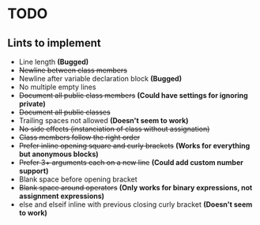 # TODO

## Lints to implement

- Line length **(Bugged)**
- ~~Newline between class members~~
- Newline after variable declaration block **(Bugged)**
- No multiple empty lines
- ~~Document all public class members~~ **(Could have settings for ignoring private)**
- ~~Document all public classes~~
- Trailing spaces not allowed **(Doesn't seem to work)**
- ~~No side effects (instanciation of class without assignation)~~
- ~~Class members follow the right order~~
- ~~Prefer inline opening square and curly brackets~~ **(Works for everything but anonymous blocks)**
- ~~Prefer 3+ arguments each on a new line~~ **(Could add custom number support)**
- Blank space before opening bracket
- ~~Blank space around operators~~ **(Only works for binary expressions, not assignment expressions)**
- else and elseif inline with previous closing curly bracket **(Doesn't seem to work)**